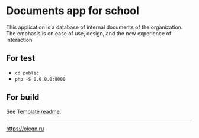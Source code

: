 # Documents app for school

This application is a database of internal documents of the organization. The emphasis is on ease of use, design, and the new experience of interaction.

For test
---
- ```cd public```
- ```php -S 0.0.0.0:8000```

For build
---
See [Template readme](https://github.com/oinovikov/fe__template/blob/master/README.md).

***
https://olegn.ru
